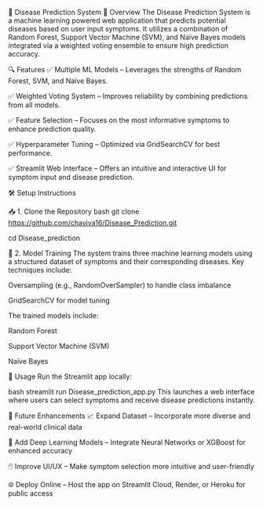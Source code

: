 🏥 Disease Prediction System
🌟 Overview
The Disease Prediction System is a machine learning powered web application that predicts potential diseases based on user input symptoms. It utilizes a combination of Random Forest, Support Vector Machine (SVM), 
and Naïve Bayes models integrated via a weighted voting ensemble to ensure high prediction accuracy.

🔍 Features
✅ Multiple ML Models – Leverages the strengths of Random Forest, SVM, and Naïve Bayes.

✅ Weighted Voting System – Improves reliability by combining predictions from all models.

✅ Feature Selection – Focuses on the most informative symptoms to enhance prediction quality.

✅ Hyperparameter Tuning – Optimized via GridSearchCV for best performance.

✅ Streamlit Web Interface – Offers an intuitive and interactive UI for symptom input and disease prediction.

🛠 Setup Instructions

📥 1. Clone the Repository
bash
git clone https://github.com/chaviva16/Disease_Prediction.git

cd Disease_prediction

🧠 2. Model Training
The system trains three machine learning models using a structured dataset of symptoms and their corresponding diseases.
Key techniques include:

Oversampling (e.g., RandomOverSampler) to handle class imbalance

GridSearchCV for model tuning

The trained models include:

Random Forest

Support Vector Machine (SVM)

Naïve Bayes


🚀 Usage
Run the Streamlit app locally:

bash
streamlit run Disease_prediction_app.py
This launches a web interface where users can select symptoms and receive disease predictions instantly.

🎯 Future Enhancements
📈 Expand Dataset – Incorporate more diverse and real-world clinical data

🧠 Add Deep Learning Models – Integrate Neural Networks or XGBoost for enhanced accuracy

🖱️ Improve UI/UX – Make symptom selection more intuitive and user-friendly

🌐 Deploy Online – Host the app on Streamlit Cloud, Render, or Heroku for public access

